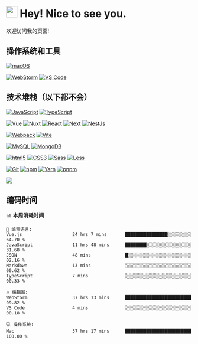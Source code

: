 # <img src="https://emojis.slackmojis.com/emojis/images/1531849430/4246/blob-sunglasses.gif?1531849430" width="30"/> Hey! Nice to see you.

欢迎访问我的页面!
<!--
<p style="font-weight:800;">
    Projects 👉🏻
    <a href="https://blog.fassr.com/">我的博客</a> 
  </p>
-->

## 操作系统和工具

[![macOS](https://img.shields.io/badge/macOS-Monterey-000000?style=flat-square&logo=apple)](https://www.apple.com/macos/monterey/)

[![WebStorm](https://img.shields.io/badge/IDE-WebStorm-000000?style=flat-square&logo=WebStorm)](https://www.jetbrains.com/webstorm/)
[![VS Code](https://img.shields.io/badge/IDE-VSCode-007ACC?style=flat-square&logo=Visual-studio-code)](https://code.visualstudio.com/)

## 技术堆栈（以下都不会）

[![JavaScript](https://img.shields.io/badge/-JavaScript-F7DF1E?style=flat-square&logo=javascript&logoColor=000000&labelColor=%23F7DF1C&color=%23FFCE5A)](https://www.javascript.com/)
[![TypeScript](https://img.shields.io/badge/-TypeScript-3178C6?style=flat-square&logo=typescript&logoColor=ffffff)](https://www.typescriptlang.org/)

[![Vue](https://img.shields.io/badge/-Vue-4FC08D?style=flat-square&logo=vue.js&logoColor=ffffff)](https://vuejs.org/)
[![Nuxt](https://img.shields.io/badge/-Nuxt-00DC82?style=flat-square&logo=nuxt.js&logoColor=ffffff)](https://nuxtjs.org/)
[![React](https://img.shields.io/badge/-React-61DAFB?style=flat-square&logo=react&logoColor=ffffff)](https://reactjs.org/)
[![Next](https://img.shields.io/badge/-Next-000000?style=flat-square&logo=next.js&logoColor=ffffff)](https://nextjs.org/)
[![NestJs](https://img.shields.io/badge/-NestJs-E0234E?style=flat-square&logo=nestjs&logoColor=ffffff)](https://nestjs.com/)

[![Webpack](https://img.shields.io/badge/-Webpack-8DD6F9?style=flat-square&logo=webpack&logoColor=ffffff)](https://webpack.js.org/)
[![Vite](https://img.shields.io/badge/-Vite-646CFF?style=flat-square&logo=Vite&logoColor=ffffff)](https://vitejs.dev/)

[![MySQL](https://img.shields.io/badge/-MySQL-4479A1?style=flat-square&logo=MySQL&logoColor=ffffff)](https://www.mysql.com/)
[![MongoDB](https://img.shields.io/badge/-MongoDB-47A248?style=flat-square&logo=MongoDB&logoColor=ffffff)](https://www.mongodb.com/)

[![html5](https://img.shields.io/badge/-HTML5-E34F26?style=flat-square&logo=html5&logoColor=ffffff)](https://www.w3schools.com/html/)
[![CSS3](https://img.shields.io/badge/-CSS3-1572B6?style=flat-square&logo=CSS3&logoColor=ffffff)](https://www.w3schools.com/css/)
[![Sass](https://img.shields.io/badge/-Sass-CC6699?style=flat-square&logo=sass&logoColor=ffffff)](https://sass-lang.com/)
[![Less](https://img.shields.io/badge/-Less-1D365D?style=flat-square&logo=Less&logoColor=ffffff)](https://less.bootcss.com/)

[![Git](https://img.shields.io/badge/-Git-%23F05032?style=flat-square&logo=git&logoColor=%23ffffff)](https://git-scm.com/)
[![npm](https://img.shields.io/badge/-NPM-CB3837?style=flat-square&logo=npm&logoColor=ffffff)](http://npmjs.com/)
[![Yarn](https://img.shields.io/badge/-Yarn-2C8EBB?style=flat-square&logo=Yarn&logoColor=ffffff)](https://yarnpkg.com/)
[![pnpm](https://img.shields.io/badge/-pnpm-f69220?style=flat-square&logo=pnpm&logoColor=ffffff)](https://pnpm.io/)


<img src="https://count.getloli.com/get/@:sunpm">

## 编码时间

<!--START_SECTION:waka-->
📊 **本周消耗时间** 

```text
💬 编程语言: 
Vue.js                   24 hrs 7 mins       ████████████████░░░░░░░░░   64.70 % 
JavaScript               11 hrs 48 mins      ████████░░░░░░░░░░░░░░░░░   31.68 % 
JSON                     48 mins             █░░░░░░░░░░░░░░░░░░░░░░░░   02.16 % 
Markdown                 13 mins             ░░░░░░░░░░░░░░░░░░░░░░░░░   00.62 % 
TypeScript               7 mins              ░░░░░░░░░░░░░░░░░░░░░░░░░   00.33 % 

🔥 编辑器: 
WebStorm                 37 hrs 13 mins      █████████████████████████   99.82 % 
VS Code                  4 mins              ░░░░░░░░░░░░░░░░░░░░░░░░░   00.18 % 

💻 操作系统: 
Mac                      37 hrs 17 mins      █████████████████████████   100.00 % 
```


<!--END_SECTION:waka-->


